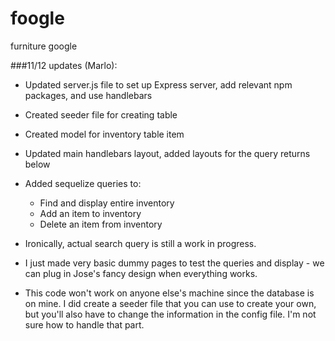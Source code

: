 # foogle
furniture google

###11/12 updates (Marlo):

* Updated server.js file to set up Express server, add relevant npm packages, and use handlebars
* Created seeder file for creating table
* Created model for inventory table item
* Updated main handlebars layout, added layouts for the query returns below
* Added sequelize queries to: 
	* Find and display entire inventory
	* Add an item to inventory
	* Delete an item from inventory

* Ironically, actual search query is still a work in progress.
* I just made very basic dummy pages to test the queries and display - we can plug in Jose's fancy design when everything works.
* This code won't work on anyone else's machine since the database is on mine. I did create a seeder file that you can use to create your own, but you'll also have to change the information in the config file. I'm not sure how to handle that part.